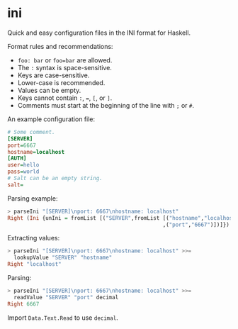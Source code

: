 ini
=====

Quick and easy configuration files in the INI format for Haskell.

Format rules and recommendations:

* `foo: bar` or `foo=bar` are allowed.
* The `:` syntax is space-sensitive.
* Keys are case-sensitive.
* Lower-case is recommended.
* Values can be empty.
* Keys cannot contain `:`, `=`, `[`, or `]`.
* Comments must start at the beginning of the line with `;` or `#`.

An example configuration file:

``` ini
# Some comment.
[SERVER]
port=6667
hostname=localhost
[AUTH]
user=hello
pass=world
# Salt can be an empty string.
salt=
```

Parsing example:

``` haskell
> parseIni "[SERVER]\nport: 6667\nhostname: localhost"
Right (Ini {unIni = fromList [("SERVER",fromList [("hostname","localhost")
                                                 ,("port","6667")])]})
```

Extracting values:

``` haskell
> parseIni "[SERVER]\nport: 6667\nhostname: localhost" >>=
  lookupValue "SERVER" "hostname"
Right "localhost"
```

Parsing:

``` haskell
> parseIni "[SERVER]\nport: 6667\nhostname: localhost" >>=
  readValue "SERVER" "port" decimal
Right 6667
```

Import `Data.Text.Read` to use `decimal`.
